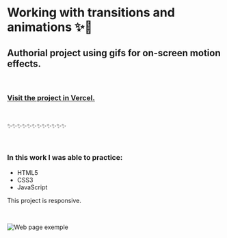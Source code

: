 # Working with transitions and animations ✨🎥

## Authorial project using gifs for on-screen motion effects.

<br>

### <a href="https://transitions-animations.vercel.app/">Visit the project in Vercel.</a>

<br>

✨✨✨✨✨✨✨✨✨✨✨✨

<br>

### In this work I was able to practice:

* HTML5
* CSS3
* JavaScript

This project is responsive.

<br>

![Web page exemple](/src/assets/icons/readme.gif)